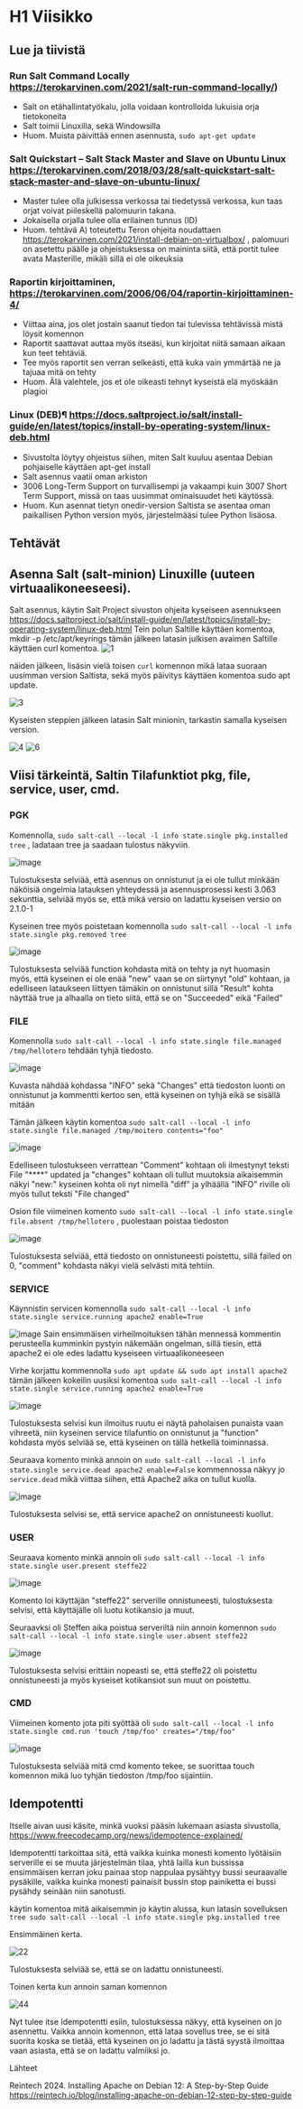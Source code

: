 # H1 Viisikko

## Lue ja tiivistä
### Run Salt Command Locally https://terokarvinen.com/2021/salt-run-command-locally/)
-	Salt on etähallintatyökalu, jolla voidaan kontrolloida lukuisia orja tietokoneita
-	Salt toimii Linuxilla, sekä Windowsilla
-	Huom. Muista päivittää ennen asennusta, `sudo apt-get update`

### Salt Quickstart – Salt Stack Master and Slave on Ubuntu Linux https://terokarvinen.com/2018/03/28/salt-quickstart-salt-stack-master-and-slave-on-ubuntu-linux/ 
-	Master tulee olla julkisessa verkossa tai tiedetyssä verkossa, kun taas orjat voivat piileskellä palomuurin takana.
-	Jokaisella orjalla tulee olla erilainen tunnus (ID)
-	Huom. tehtävä A) toteutettu Teron ohjeita noudattaen https://terokarvinen.com/2021/install-debian-on-virtualbox/ , palomuuri on asetettu päälle ja ohjeistuksessa on maininta siitä, että portit tulee avata Masterille, mikäli sillä ei ole oikeuksia

### Raportin kirjoittaminen, https://terokarvinen.com/2006/06/04/raportin-kirjoittaminen-4/ 
-	Viittaa aina, jos olet jostain saanut tiedon tai tulevissa tehtävissä mistä löysit komennon 
-	Raportit saattavat auttaa myös itseäsi, kun kirjoitat niitä samaan aikaan kun teet tehtäviä.
-	Tee myös raportit sen verran selkeästi, että kuka vain ymmärtää ne ja tajuaa mitä on tehty
-	Huom. Älä valehtele, jos et ole oikeasti tehnyt kyseistä elä myöskään plagioi

### Linux (DEB)¶ https://docs.saltproject.io/salt/install-guide/en/latest/topics/install-by-operating-system/linux-deb.html 
-	Sivustolta löytyy ohjeistus siihen, miten Salt kuuluu asentaa Debian pohjaiselle käyttäen apt-get install 
-	Salt asennus vaatii oman arkiston
-	3006 Long-Term Support on turvallisempi ja vakaampi kuin 3007 Short Term Support, missä on taas uusimmat ominaisuudet heti käytössä.
-	Huom. Kun asennat tietyn onedir-version Saltista se asentaa oman paikallisen Python version myös, järjestelmääsi tulee Python lisäosa.

## Tehtävät

## Asenna Salt (salt-minion) Linuxille (uuteen virtuaalikoneeseesi).
Salt asennus, käytin Salt Project sivuston ohjeita kyseiseen asennukseen https://docs.saltproject.io/salt/install-guide/en/latest/topics/install-by-operating-system/linux-deb.html 
Tein polun Saltille käyttäen komentoa, mkdir -p /etc/apt/keyrings tämän jälkeen latasin julkisen avaimen Saltille käyttäen curl komentoa.
![1](https://github.com/user-attachments/assets/20352ec1-890c-44d5-b316-ae54c1391ac5)

näiden jälkeen, lisäsin vielä toisen `curl` komennon mikä lataa suoraan uusimman version Saltista, sekä myös päivitys käyttäen komentoa sudo apt update.

![3](https://github.com/user-attachments/assets/2fe2cf2a-fcd9-4998-b96d-d6ce05f2e9f7)

Kyseisten steppien jälkeen latasin Salt minionin, tarkastin samalla kyseisen version.

![4](https://github.com/user-attachments/assets/f56a7673-0a72-4080-b7e2-63517da8de00)
![6](https://github.com/user-attachments/assets/ee2ef589-edb4-4e43-ac9c-64b3c65764fa)

## Viisi tärkeintä, Saltin Tilafunktiot pkg, file, service, user, cmd. 

### PGK

Komennolla,  `sudo salt-call --local -l info state.single pkg.installed tree` , ladataan tree ja saadaan tulostus näkyviin.

![image](https://github.com/user-attachments/assets/526d4d33-30d6-4499-aa26-d51ce1edaf37)

Tulostuksesta selviää, että asennus on onnistunut ja ei ole tullut minkään näköisiä ongelmia latauksen yhteydessä ja asennusprosessi kesti 3.063 sekunttia, selviää myös se, että mikä versio on ladattu kyseisen versio on 2.1.0-1

Kyseinen tree myös poistetaan komennolla `sudo salt-call --local -l info state.single pkg.removed tree`

![image](https://github.com/user-attachments/assets/ff929018-a54d-4353-a823-ac4259a3ba2b)

Tulostuksesta selviää function kohdasta mitä on tehty ja nyt huomasin myös, että kyseinen ei ole enää "new" vaan se on siirtynyt "old" kohtaan, ja edelliseen lataukseen liittyen tämäkin on onnistunut sillä "Result" kohta näyttää true ja alhaalla on tieto siitä, että se on "Succeeded" eikä "Failed"

### FILE

Komennolla `sudo salt-call --local -l info state.single file.managed /tmp/hellotero` tehdään tyhjä tiedosto.

![image](https://github.com/user-attachments/assets/93a9d321-a352-4323-9be1-9f2406ab3d0b)

Kuvasta nähdää kohdassa "INFO" sekä "Changes" että tiedoston luonti on onnistunut ja kommentti kertoo sen, että kyseinen on tyhjä eikä se sisällä mitään

Tämän jälkeen käytin komentoa `sudo salt-call --local -l info state.single file.managed /tmp/moitero contents="foo"`

![image](https://github.com/user-attachments/assets/a7f1420d-17c6-4775-adf1-16c9d18ad2aa)

Edelliseen tulostukseen verrattean "Comment" kohtaan oli ilmestynyt teksti File "****" updated ja "changes" kohtaan oli tullut muutoksia aikaisemmin näkyi "new:" kyseinen kohta oli nyt nimellä "diff" ja ylhäällä "INFO" riville oli myös tullut teksti "File changed"

Osion file viimeinen komento `sudo salt-call --local -l info state.single file.absent /tmp/hellotero` , puolestaan poistaa tiedoston

![image](https://github.com/user-attachments/assets/37d1dbf1-c8f7-441a-9e45-ca5808cd6689)

Tulostuksesta selviää, että tiedosto on onnistuneesti poistettu, sillä failed on 0, "comment" kohdasta näkyi vielä selvästi mitä tehtiin.

### SERVICE
Käynnistin servicen komennolla `sudo salt-call --local -l info state.single service.running apache2 enable=True`

![image](https://github.com/user-attachments/assets/4073c2ac-81f8-4c06-b442-60675286eb87)
Sain ensimmäisen virheilmoituksen tähän mennessä kommentin perusteella kumminkin pystyin näkemään ongelman, sillä tiesin, että apache2 ei ole edes ladattu kyseiseen virtuaalikoneeseen

Virhe korjattu kommennolla `sudo apt update && sudo apt install apache2` tämän jälkeen kokeilin uusiksi komentoa `sudo salt-call --local -l info state.single service.running apache2 enable=True`



![image](https://github.com/user-attachments/assets/02dc3895-cec3-493d-b3a9-90da6fb08c13)

Tulostuksesta selvisi kun ilmoitus ruutu ei näytä paholaisen punaista vaan vihreetä, niin kyseinen service tilafuntio on onnistunut ja "function" kohdasta myös selviää se, että kyseinen on tällä hetkellä toiminnassa.

Seuraava komento minkä annoin on `sudo salt-call --local -l info state.single service.dead apache2 enable=False` kommennossa näkyy jo `service.dead` mikä viittaa siihen, että Apache2 aika on tullut kuolla.

![image](https://github.com/user-attachments/assets/8cc12aae-9833-44ba-ba8e-8eff623c471e)

Tulostuksesta selvisi se, että service apache2 on onnistuneesti kuollut.


### USER
Seuraava komento minkä annoin oli `sudo salt-call --local -l info state.single user.present steffe22`

![image](https://github.com/user-attachments/assets/2a15fa8e-cc32-45cd-96ab-73c9f5e954d8)

Komento loi käyttäjän "steffe22" serverille onnistuneesti, tulostuksesta selvisi, että käyttäjälle oli luotu kotikansio ja muut.

Seuraavksi oli Steffen aika poistua serveriltä niin annoin komennon `sudo salt-call --local -l info state.single user.absent steffe22`

![image](https://github.com/user-attachments/assets/abc19d0c-76d7-4845-853b-d15b70bf58d2)

Tulostuksesta selvisi erittäin nopeasti se, että steffe22 oli poistettu onnistuneesti ja myös kyseiset kotikansiot sun muut on poistettu.


### CMD

Viimeinen komento jota piti syöttää oli `sudo salt-call --local -l info state.single cmd.run 'touch /tmp/foo' creates="/tmp/foo"`

![image](https://github.com/user-attachments/assets/b0bfa0e0-d261-4bad-9c73-22efb672cf51)

Tulostuksesta selviää mitä cmd komento tekee, se suorittaa touch komennon mikä luo tyhjän tiedoston /tmp/foo sijaintiin.

## Idempotentti

Itselle aivan uusi käsite, minkä vuoksi pääsin lukemaan asiasta sivustolla, https://www.freecodecamp.org/news/idempotence-explained/

Idempotentti tarkoittaa sitä, että vaikka kuinka monesti komento lyötäisiin serverille ei se muuta järjestelmän tilaa, yhtä lailla kun bussissa ensimmäisen kerran joku painaa stop nappulaa pysähtyy bussi seuraavalle pysäkille, vaikka kuinka monesti painaisit bussin stop painiketta ei bussi pysähdy seinään niin sanotusti.

käytin komentoa mitä aikaisemmin jo käytin alussa, kun latasin sovelluksen `tree sudo salt-call --local -l info state.single pkg.installed tree`

Ensimmäinen kerta.

![22](https://github.com/user-attachments/assets/948ee4c0-3f9b-44fc-9afe-fcd11550cc60)


Tulostuksesta selviää se, että se on ladattu onnistuneesti.


Toinen kerta kun annoin saman komennon

![44](https://github.com/user-attachments/assets/f9e40377-57c8-4084-be9b-3972f8dc7242)


Nyt tulee itse Idempotentti esiin, tulostuksessa näkyy, että kyseinen on jo asennettu. Vaikka annoin komennon, että lataa sovellus tree, se ei sitä suorita koska se tietää, että kyseinen on jo ladattu ja tästä syystä ilmoittaa vaan asiasta, että se on ladattu valmiiksi jo.






Lähteet 




Reintech 2024. Installing Apache on Debian 12: A Step-by-Step Guide https://reintech.io/blog/installing-apache-on-debian-12-step-by-step-guide 


